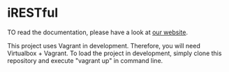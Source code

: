 # iRESTful
TO read the documentation, please have a look at [our website](http://irestful.com).

This project uses Vagrant in development.  Therefore, you will need Virtualbox + Vagrant.  To load the project in development, simply clone this repository and execute "vagrant up" in command line.

